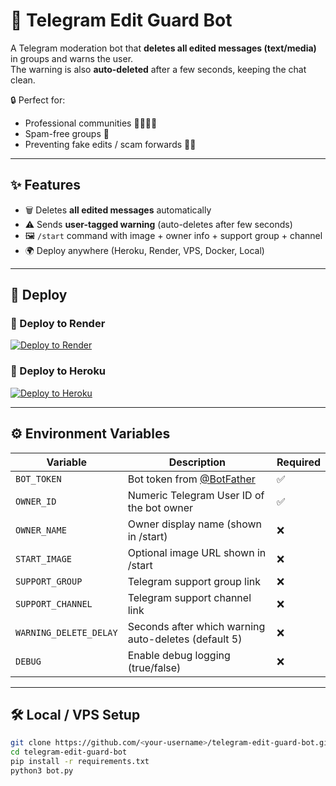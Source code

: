 # 🚨 Telegram Edit Guard Bot

A Telegram moderation bot that **deletes all edited messages (text/media)** in groups and warns the user.  
The warning is also **auto-deleted** after a few seconds, keeping the chat clean.  

🔒 Perfect for:  
- Professional communities 👨‍💻👩‍💻  
- Spam-free groups 🚫  
- Preventing fake edits / scam forwards 🕵️‍♂️  

---

## ✨ Features
- 🗑️ Deletes **all edited messages** automatically  
- ⚠️ Sends **user-tagged warning** (auto-deletes after few seconds)  
- 🖼️ `/start` command with image + owner info + support group + channel  
- 🌍 Deploy anywhere (Heroku, Render, VPS, Docker, Local)  

---

## 🚀 Deploy

### 🔹 Deploy to Render
[![Deploy to Render](https://render.com/images/deploy-to-render-button.svg)](https://render.com/deploy?repo=https://github.com/HeartKing88/EditGuardian)

### 🔹 Deploy to Heroku
[![Deploy to Heroku](https://www.herokucdn.com/deploy/button.svg)](https://heroku.com/deploy?template=https://github.com/HeartKing88/EditGuardian)

---

## ⚙️ Environment Variables

| Variable | Description | Required |
|----------|-------------|----------|
| `BOT_TOKEN` | Bot token from [@BotFather](https://t.me/BotFather) | ✅ |
| `OWNER_ID` | Numeric Telegram User ID of the bot owner | ✅ |
| `OWNER_NAME` | Owner display name (shown in /start) | ❌ |
| `START_IMAGE` | Optional image URL shown in /start | ❌ |
| `SUPPORT_GROUP` | Telegram support group link | ❌ |
| `SUPPORT_CHANNEL` | Telegram support channel link | ❌ |
| `WARNING_DELETE_DELAY` | Seconds after which warning auto-deletes (default 5) | ❌ |
| `DEBUG` | Enable debug logging (true/false) | ❌ |

---

## 🛠️ Local / VPS Setup

```bash
git clone https://github.com/<your-username>/telegram-edit-guard-bot.git
cd telegram-edit-guard-bot
pip install -r requirements.txt
python3 bot.py
